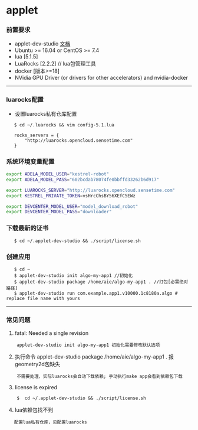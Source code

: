 # applet

### 前置要求
- applet-dev-studio [文档](http://viper.pages.gitlab.sz.sensetime.com/luacvruntime/manual/01-Getting-Started.md.html)
- Ubuntu >= 16.04 or CentOS >= 7.4
- lua [5.1.5]
- LuaRocks [2.2.2] // lua包管理工具
- docker [版本>=18]
- NVidia GPU Driver (or drivers for other accelerators) and nvidia-docker
---

### luarocks配置
- 设置luarocks私有仓库配置
```shell
   $ cd ~/.luarocks && vim config-5.1.lua 
```
```text 
   rocks_servers = {
       "http://luarocks.opencloud.sensetime.com"
   }
```

### 系统环境变量配置
```sh
export ADELA_MODEL_USER="kestrel-robot"
export ADELA_MODEL_PASS="602bcdab78074fe0bbffd33262b6d917"

export LUAROCKS_SERVER="http://luarocks.opencloud.sensetime.com"
export KESTREL_PRIVATE_TOKEN=vsHrcChsBY56XEfC5EWz

export DEVCENTER_MODEL_USER="model_download_robot"
export DEVCENTER_MODEL_PASS="downloader"
```

### 下载最新的证书

```shell
   $ cd ~/.applet-dev-studio && ./script/license.sh
```

### 创建应用
```shell
   $ cd ~
   $ applet-dev-studio init algo-my-app1 //初始化
   $ applet-dev-studio package /home/aie/algo-my-app1 . //打包[必需绝对路径]
   $ applet-dev-studio run com.example.app1.v10000.1c8180a.algo # replace file name with yours
```

---
### 常见问题
1. fatal: Needed a single revision
```text
    applet-dev-studio init algo-my-app1 初始化需要修改默认选项
```

2. 执行命令 applet-dev-studio package /home/aie/algo-my-app1 . 报geometry2d包缺失
```text
    不需要处理，实际luarocks会自动下载依赖; 手动执行make app会看到依赖包下载
```

3. license is expired
```shell
    $  cd ~/.applet-dev-studio && ./script/license.sh
```

4. lua依赖包找不到
```text
   配置lua私有仓库，见配置luarocks 
```

